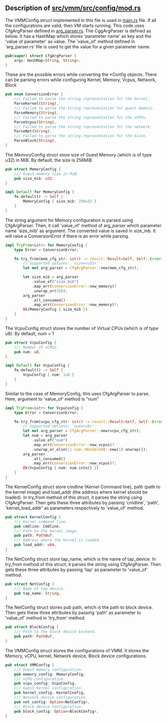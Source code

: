 ## Description of [src/vmm/src/config/mod.rs](https://github.com/codenet/vmm-reference/blob/main/src/vmm/src/config/mod.rs)
The VMMConfig struct implemented in this file is used in [main.rs](https://github.com/codenet/vmm-reference/blob/main/src/main.rs) file. If all the configurations are valid, then VM starts running.
This code uses CfgArgParser defined in [arg_parser.rs](https://github.com/codenet/vmm-reference/blob/main/src/vmm/src/config/arg_parser.rs). The CggArgParser is defined as below. It has a HashMap which stores 'parameter name' as key and the 'value of parameter' as value. The 'value_of' method defined in 'arg_parser.rs' file is used to get the value for a given parameter name.
```rs
pub(super) struct CfgArgParser {
    args: HashMap<String, String>,
}
```

These are the possible errors while converting the *Config objects. There can be parsing errors while configuring Kernel, Memory, Vcpus, Network, Block
```rs
pub enum ConversionError {
    /// Failed to parse the string representation for the kernel.
    ParseKernel(String),
    /// Failed to parse the string representation for guest memory.
    ParseMemory(String),
    /// Failed to parse the string representation for the vCPUs.
    ParseVcpus(String),
    /// Failed to parse the string representation for the network.
    ParseNet(String),
    /// Failed to parse the string representation for the block.
    ParseBlock(String),
}
```

The MemoryConfig struct store size of Guest Memory (which is of type u32) in MiB. By default, the size is 256MiB
```rs
pub struct MemoryConfig {
    /// Guest memory size in MiB.
    pub size_mib: u32,
}

impl Default for MemoryConfig {
    fn default() -> Self {
        MemoryConfig { size_mib: 256u32 }
    }
}
```

The string argument for Memory configuration is parsed using CfgArgParser. Then, it call 'value_of' method of arg_parser which parameter name 'size_mib' as argument. The converted value is saved in size_mb. It will raise a ConversionError if there is an error while parsing.
```rs
impl TryFrom<&str> for MemoryConfig {
    type Error = ConversionError;

    fn try_from(mem_cfg_str: &str) -> result::Result<Self, Self::Error> {
        // Supported options: `size=<u32>`
        let mut arg_parser = CfgArgParser::new(mem_cfg_str);

        let size_mib = arg_parser
            .value_of("size_mib")
            .map_err(ConversionError::new_memory)?
            .unwrap_or(256);
        arg_parser
            .all_consumed()
            .map_err(ConversionError::new_memory)?;
        Ok(MemoryConfig { size_mib })
    }
}
```
The VcpuConfig struct stores the number of Virtual CPUs (which is of type u8). By default, num = 1 
```rs
pub struct VcpuConfig {
    /// Number of vCPUs.
    pub num: u8,
}

impl Default for VcpuConfig {
    fn default() -> Self {
        VcpuConfig { num: 1u8 }
    }
}
```

Similar to the case of MemoryConfig, this uses CfgArgParser to parse. Here, argument to 'value_of' method is "num" 
```rs
impl TryFrom<&str> for VcpuConfig {
    type Error = ConversionError;

    fn try_from(vcpu_cfg_str: &str) -> result::Result<Self, Self::Error> {
        // Supported options: `num=<u8>`
        let mut arg_parser = CfgArgParser::new(vcpu_cfg_str);
        let num = arg_parser
            .value_of("num")
            .map_err(ConversionError::new_vcpus)?
            .unwrap_or_else(|| num::NonZeroU8::new(1).unwrap());
        arg_parser
            .all_consumed()
            .map_err(ConversionError::new_vcpus)?;
        Ok(VcpuConfig { num: num.into() })
    }
}
```
The KernelConfig struct store cmdline (Kernel Command line), path (path to the kernel image) and load_addr (the address where kernel should be loaded). In try_from method of this struct, it parses the string using CfgArgParser. Then gets these three attributes by passing 'cmdline', 'path', 'kernel_load_addr' as parameters respectively to 'value_of' method.
```rs
pub struct KernelConfig {
    /// Kernel command line.
    pub cmdline: Cmdline,
    /// Path to the kernel image.
    pub path: PathBuf,
    /// Address where the kernel is loaded.
    pub load_addr: u64,
}
```

The NetConfig struct store tap_name, which is the name of tap_device. In try_from method of this struct, it parses the string using CfgArgParser. Then gets these three attributes by passing 'tap' as parameter to 'value_of' method.
```rs
pub struct NetConfig {
    /// Name of tap device.
    pub tap_name: String,
}
```

The NetConfig struct stores pub path, which is the path to block device. Then gets these three attributes by passing 'path' as parameter to 'value_of' method in 'try_from' method.
```rs
pub struct BlockConfig {
    /// Path to the block device backend.
    pub path: PathBuf,
}
```

The VMMConfig struct stores the configurations of VMM. It stores the Memory, vCPU, kernel, Network device, Block device configurations.
```rs
pub struct VMMConfig {
    /// Guest memory configuration.
    pub memory_config: MemoryConfig,
    /// vCPU configuration.
    pub vcpu_config: VcpuConfig,
    /// Guest kernel configuration.
    pub kernel_config: KernelConfig,
    /// Network device configuration.
    pub net_config: Option<NetConfig>,
    /// Block device configuration.
    pub block_config: Option<BlockConfig>,
}
```
